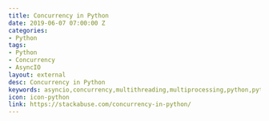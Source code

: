 ```yaml
---
title: Concurrency in Python
date: 2019-06-07 07:00:00 Z
categories:
- Python
tags:
- Python
- Concurrency
- AsyncIO
layout: external
desc: Concurrency in Python
keywords: asyncio,concurrency,multithreading,multiprocessing,python,python3,github,website,blog,easy
icon: icon-python
link: https://stackabuse.com/concurrency-in-python/
---
```


